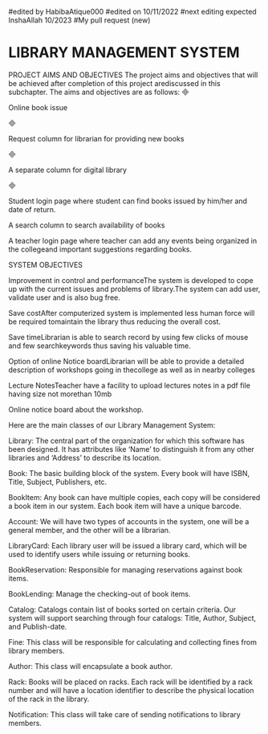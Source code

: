 
#edited by HabibaAtique000
#edited on 10/11/2022
#next editing expected InshaAllah 10/2023
#My pull request (new)
# LIBRARY MANAGEMENT SYSTEM
PROJECT AIMS AND OBJECTIVES
The project aims and objectives that will be achieved after completion of this project arediscussed in this subchapter. The aims and objectives are as follows:

 
Online book issue
 

 
Request column for librarian for providing new books
 

 
A separate column for digital library
 

 
Student login page where student can find books issued by him/her and date of return.
 
A search column to search availability of books

A teacher login page where teacher can add any events being organized in the collegeand important suggestions regarding books.

SYSTEM OBJECTIVES
 
 
Improvement in control and performanceThe system is developed to cope up with the current issues and problems of library.The system can add user, validate user and is also bug free.

Save costAfter computerized system is implemented less human force will be required tomaintain the library thus reducing the overall cost.

Save timeLibrarian is able to search record by using few clicks of mouse and few searchkeywords thus saving his valuable time.

 
Option of online Notice boardLibrarian will be able to provide a detailed description of workshops going in thecollege as well as in nearby colleges

Lecture NotesTeacher have a facility to upload lectures notes in a pdf file having size not morethan 10mb
 
Online notice board about the workshop.

Here are the main classes of our Library Management System:

Library: The central part of the organization for which this software has been designed. It has attributes like ‘Name’ to distinguish it from any other libraries and ‘Address’ to describe its location.

Book: The basic building block of the system. Every book will have ISBN, Title, Subject, Publishers, etc.

BookItem: Any book can have multiple copies, each copy will be considered a book item in our system. Each book item will have a unique barcode.

Account: We will have two types of accounts in the system, one will be a general member, and the other will be a librarian.

LibraryCard: Each library user will be issued a library card, which will be used to identify users while issuing or returning books.

BookReservation: Responsible for managing reservations against book items.

BookLending: Manage the checking-out of book items.

Catalog: Catalogs contain list of books sorted on certain criteria. Our system will support searching through four catalogs: Title, Author, Subject, and Publish-date.

Fine: This class will be responsible for calculating and collecting fines from library members.

Author: This class will encapsulate a book author.

Rack: Books will be placed on racks. Each rack will be identified by a rack number and will have a location identifier to describe the physical location of the rack in the library.

Notification: This class will take care of sending notifications to library members.
